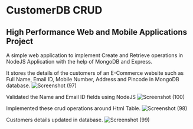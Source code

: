 # CustomerDB CRUD
## High Performance Web and Mobile Applications Project
A simple web application to implement Create and Retrieve operations in NodeJS Application with the help of MongoDB and Express.

It stores the details of the customers of an E-Commerce website such as Full Name, Email ID, Mobile Number, Address and Pincode in MongoDB database.
![Screenshot (97)](https://user-images.githubusercontent.com/33231250/79431984-d15e9b80-7fe8-11ea-8df8-11c9acddaa32.png)

Validated the Name and Email ID fields using NodeJS
![Screenshot (100)](https://user-images.githubusercontent.com/33231250/79432183-1b478180-7fe9-11ea-8212-98340284d5f8.png)

Implemented these crud operations around Html Table.
![Screenshot (98)](https://user-images.githubusercontent.com/33231250/79432736-db34ce80-7fe9-11ea-862f-d7d40bdff679.png)

Customers details updated in database.
![Screenshot (99)](https://user-images.githubusercontent.com/33231250/79432774-e7209080-7fe9-11ea-8fe2-92c01f08ecea.png)
